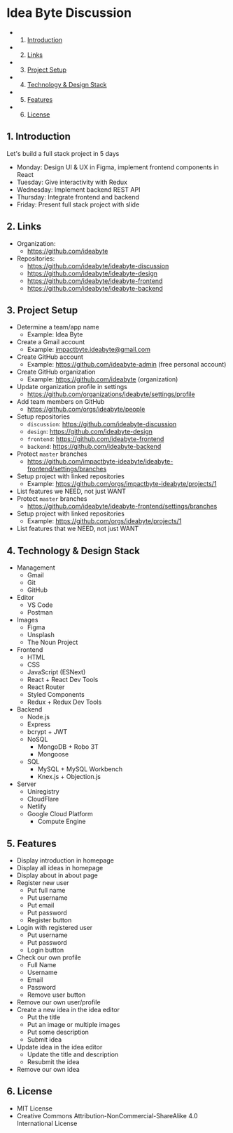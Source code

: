 # Idea Byte Discussion

<!-- vscode-markdown-toc -->

- 1. [Introduction](#Introduction)
- 2. [Links](#Links)
- 3. [Project Setup](#ProjectSetup)
- 4. [Technology & Design Stack](#TechnologyDesignStack)
- 5. [Features](#Features)
- 6. [License](#License)

<!-- vscode-markdown-toc-config
	numbering=true
	autoSave=true
	/vscode-markdown-toc-config -->
<!-- /vscode-markdown-toc -->

## 1. <a name='Introduction'></a>Introduction

Let's build a full stack project in 5 days

- Monday: Design UI & UX in Figma, implement frontend components in React
- Tuesday: Give interactivity with Redux
- Wednesday: Implement backend REST API
- Thursday: Integrate frontend and backend
- Friday: Present full stack project with slide

## 2. <a name='Links'></a>Links

- Organization:
  - https://github.com/ideabyte
- Repositories:
  - https://github.com/ideabyte/ideabyte-discussion
  - https://github.com/ideabyte/ideabyte-design
  - https://github.com/ideabyte/ideabyte-frontend
  - https://github.com/ideabyte/ideabyte-backend

## 3. <a name='ProjectSetup'></a>Project Setup

- Determine a team/app name
  - Example: Idea Byte
- Create a Gmail account
  - Example: impactbyte.ideabyte@gmail.com
- Create GitHub account
  - Example: https://github.com/ideabyte-admin (free personal account)
- Create GitHub organization
  - Example: https://github.com/ideabyte (organization)
- Update organization profile in settings
  - https://github.com/organizations/ideabyte/settings/profile
- Add team members on GitHub
  - https://github.com/orgs/ideabyte/people
- Setup repositories
  - `discussion`: https://github.com/ideabyte-discussion
  - `design`: https://github.com/ideabyte-design
  - `frontend`: https://github.com/ideabyte-frontend
  - `backend`: https://github.com/ideabyte-backend
- Protect `master` branches
  - https://github.com/impactbyte-ideabyte/ideabyte-frontend/settings/branches
- Setup project with linked repositories
  - Example: https://github.com/orgs/impactbyte-ideabyte/projects/1
- List features we NEED, not just WANT
- Protect `master` branches
  - https://github.com/ideabyte/ideabyte-frontend/settings/branches
- Setup project with linked repositories
  - Example: https://github.com/orgs/ideabyte/projects/1
- List features that we NEED, not just WANT

## 4. <a name='TechnologyDesignStack'></a>Technology & Design Stack

- Management
  - Gmail
  - Git
  - GitHub
- Editor
  - VS Code
  - Postman
- Images
  - Figma
  - Unsplash
  - The Noun Project
- Frontend
  - HTML
  - CSS
  - JavaScript (ESNext)
  - React + React Dev Tools
  - React Router
  - Styled Components
  - Redux + Redux Dev Tools
- Backend
  - Node.js
  - Express
  - bcrypt + JWT
  - NoSQL
    - MongoDB + Robo 3T
    - Mongoose
  - SQL
    - MySQL + MySQL Workbench
    - Knex.js + Objection.js
- Server
  - Uniregistry
  - CloudFlare
  - Netlify
  - Google Cloud Platform
    - Compute Engine

## 5. <a name='Features'></a>Features

- Display introduction in homepage
- Display all ideas in homepage
- Display about in about page
- Register new user
  - Put full name
  - Put username
  - Put email
  - Put password
  - Register button
- Login with registered user
  - Put username
  - Put password
  - Login button
- Check our own profile
  - Full Name
  - Username
  - Email
  - Password
  - Remove user button
- Remove our own user/profile
- Create a new idea in the idea editor
  - Put the title
  - Put an image or multiple images
  - Put some description
  - Submit idea
- Update idea in the idea editor
  - Update the title and description
  - Resubmit the idea
- Remove our own idea

## 6. <a name='License'></a>License

- MIT License
- Creative Commons Attribution-NonCommercial-ShareAlike 4.0 International License

